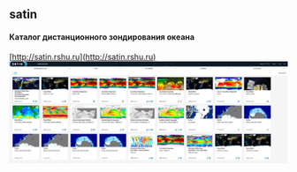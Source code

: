 ##  satin
#### Каталог дистанционного зондирования океана
[http://satin.rshu.ru](http://satin.rshu.ru)
![Satin](resources/satin-products.jpg)
